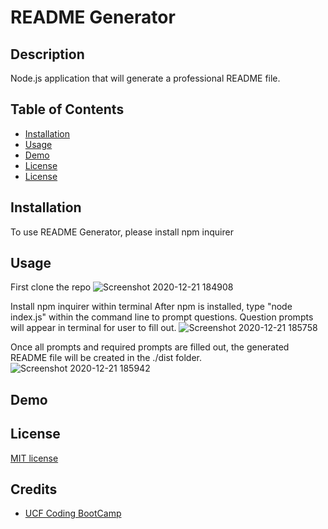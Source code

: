 # README Generator
## Description 
Node.js application that will generate a professional README file.

## Table of Contents

* [Installation](#installation)
* [Usage](#usage)
* [Demo](#Demo)
* [License](#license)
* [License](#license)

## Installation 
To use README Generator, please install npm inquirer

## Usage 
 First clone the repo
![Screenshot 2020-12-21 184908](https://user-images.githubusercontent.com/65797801/102832749-49bdfd80-43bd-11eb-89a1-409ed0b397f7.png)

Install npm inquirer within terminal
After npm is installed, type "node index.js" within the command line to prompt questions. Question prompts will appear in terminal for user to fill out. 
![Screenshot 2020-12-21 185758](https://user-images.githubusercontent.com/65797801/102833225-7aeafd80-43be-11eb-8b17-54399fb391c8.png)

Once all prompts and required prompts are filled out, the generated README file will be created in the ./dist folder.
![Screenshot 2020-12-21 185942](https://user-images.githubusercontent.com/65797801/102833303-b4bc0400-43be-11eb-9bf0-500f6b32b452.png)

## Demo

## License
[MIT license](https://github.com/jconeff/README_generator/blob/main/LICENSE)

## Credits
* [UCF Coding BootCamp](https://github.com/coding-boot-camp/potential-enigma)
